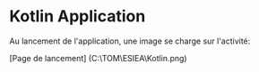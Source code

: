 # Kotlin Application

Au lancement de l'application, une image se charge sur l'activité:

[Page de lancement] (C:\TOM\ESIEA\Kotlin.png)
